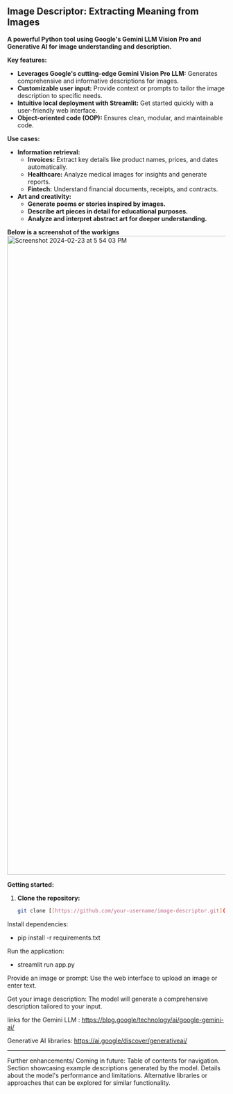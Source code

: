 ## Image Descriptor: Extracting Meaning from Images

**A powerful Python tool using Google's Gemini LLM Vision Pro and Generative AI for image understanding and description.**

**Key features:**

* **Leverages Google's cutting-edge Gemini Vision Pro LLM:** Generates comprehensive and informative descriptions for images.
* **Customizable user input:** Provide context or prompts to tailor the image description to specific needs.
* **Intuitive local deployment with Streamlit:** Get started quickly with a user-friendly web interface.
* **Object-oriented code (OOP):** Ensures clean, modular, and maintainable code.


**Use cases:**

* **Information retrieval:**
    * **Invoices:** Extract key details like product names, prices, and dates automatically.
    * **Healthcare:** Analyze medical images for insights and generate reports.
    * **Fintech:** Understand financial documents, receipts, and contracts.
* **Art and creativity:**
    * **Generate poems or stories inspired by images.**
    * **Describe art pieces in detail for educational purposes.**
    * **Analyze and interpret abstract art for deeper understanding.**

**Below is a screenshot of the workigns**
<img width="1470" alt="Screenshot 2024-02-23 at 5 54 03 PM" src="https://github.com/mcfatbeard57/ImageDescriptor_genAi/assets/62231146/b131d851-b503-4ffe-9474-6d547bb4fdef">

**Getting started:**

1. **Clone the repository:**

   ```bash
   git clone [[https://github.com/your-username/image-descriptor.git](https://github.com/your-username/image-descriptor.git)]

Install dependencies:

* pip install -r requirements.txt

Run the application:

* streamlit run app.py

Provide an image or prompt: Use the web interface to upload an image or enter text.

Get your image description: The model will generate a comprehensive description tailored to your input.

links for the Gemini LLM : https://blog.google/technology/ai/google-gemini-ai/

Generative AI libraries: https://ai.google/discover/generativeai/



-------------------
Further enhancements/ Coming in future:
Table of contents for navigation.
Section showcasing example descriptions generated by the model.
Details about the model's performance and limitations.
Alternative libraries or approaches that can be explored for similar functionality.
